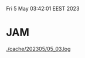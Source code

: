 Fri  5 May 03:42:01 EEST 2023
# JAM
<a href='./cache/202305/05_03.log'>./cache/202305/05_03.log</a>
